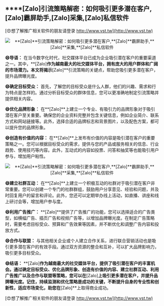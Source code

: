 ## ****[Zalo]**引流策略解密：如何吸引更多潜在客户,**[Zalo]**霸屏助手,**[Zalo]**采集,**[Zalo]**私信软件**

[😍想了解推广相关软件的朋友请登录 http://www.vst.tw](http://www.vst.tw)

 <center><img src="https://vst.tw/MP4/tuiguang/png/3.png" alt="**[Zalo]**引流策略解密：如何吸引更多潜在客户,**[Zalo]**霸屏助手,**[Zalo]**采集,**[Zalo]**私信软件"></center>

**😄导语：**
在当今数字化时代，社交媒体平台已成为企业吸引潜在客户的重要渠道之一。其中，**[Zalo]**作为越南最大的社交媒体平台，拥有庞大的用户群体和广阔的市场潜力。本文将揭示**[Zalo]**引流策略的关键点，帮助您吸引更多潜在客户，提升品牌曝光度。

**😄确定目标受众：**
首先，了解您的目标受众是什么人群，他们的兴趣、需求和行为特点是怎样的。通过分析目标受众的群体信息，您可以更准确地制定引流策略并提供相关内容。

**😄优化品牌形象：**
在**[Zalo]**上建立一个专业、有吸引力的品牌形象对于吸引潜在客户至关重要。确保您的企业资料完整并包含关键信息，例如企业简介、联系方式和网站链接等。此外，选择合适的品牌标志和背景图片，以及配色方案，都可以提升您的品牌形象。

**😄创造有价值的内容：**
在**[Zalo]**上发布有价值的内容是吸引潜在客户的重要策略之一。您可以根据目标受众的需求，提供与您的产品或服务相关的信息、行业趋势、使用技巧等内容。此外，互动式的内容如投票、问答和抽奖等也能吸引用户参与，增加用户粘性。

 <center><img src="https://vst.tw/MP4/tuiguang/png/3.png" alt="**[Zalo]**引流策略解密：如何吸引更多潜在客户,**[Zalo]**霸屏助手,**[Zalo]**采集,**[Zalo]**私信软件"></center>

**😄建立社群互动：**
在**[Zalo]**上建立一个积极互动的社群对于吸引潜在客户非常重要。您可以创建一个专门的社群群组，鼓励用户分享意见、经验和问题，并及时回复用户的留言和评论。此外，您还可以定期举办线上活动，如直播、讲座和线上研讨会等，增加用户参与度。

**😄利用广告推广：**
**[Zalo]**提供了广告推广的功能，您可以选择适合的广告类型，如横幅广告、插页广告和视频广告等，以增加品牌曝光度。在制定广告策略时，需要考虑目标受众、预算和广告效果等因素，并不断优化和调整广告内容和投放方式。

**😄合作与联盟：**
与其他相关企业或个人建立合作关系，进行联合营销活动也是吸引更多潜在客户的有效手段。通过双方资源的整合和互补，可以扩大品牌影响力，吸引更多目标受众。

**😄结语：**
**[Zalo]**作为越南最大的社交媒体平台，提供了吸引潜在客户的丰富机会。通过确定目标受众、优化品牌形象、创造有价值的内容、建立社群互动、利用广告推广以及合作与联盟等策略，您可以在**[Zalo]**上吸引更多潜在客户，并提升品牌曝光度。记住，持续监测和优化策略是成功的关键，不断提升自身的专业性和创新性，适应市场变化，助您在**[Zalo]**上取得商业成功。

[😍想了解推广相关软件的朋友请登录 http://www.vst.tw](http://www.vst.tw)



